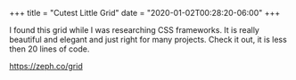 +++
title = "Cutest Little Grid"
date = "2020-01-02T00:28:20-06:00"
+++

I found this grid while I was researching CSS frameworks. It is really beautiful and elegant and just right for many projects. Check it out, it is less then 20 lines of code.

https://zeph.co/grid

